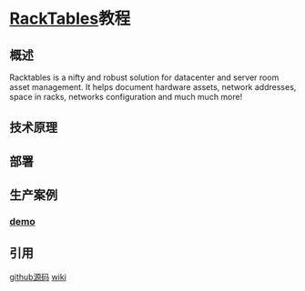 # [RackTables](https://www.racktables.org)教程


## 概述

Racktables is a nifty and robust solution for datacenter and server room asset management.
It helps document hardware assets, network addresses, space in racks, networks configuration and much much more!


## 技术原理


## 部署



## 生产案例

### [demo](http://demo.racktables.org) 




## 引用

[github源码](https://github.com/RackTables/racktables)
[wiki](https://wiki.racktables.org/index.php/Main_Page)

[]()
[]()

[]()
[]()

[]()
[]()
